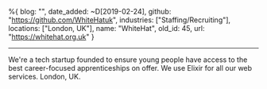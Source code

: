 %{
  blog: "",
  date_added: ~D[2019-02-24],
  github: "https://github.com/WhiteHatuk",
  industries: ["Staffing/Recruiting"],
  locations: ["London, UK"],
  name: "WhiteHat",
  old_id: 45,
  url: "https://whitehat.org.uk"
}

---

We're a tech startup founded to ensure young people have access to the best career-focused apprenticeships on offer. We use Elixir for all our web services. London, UK.
